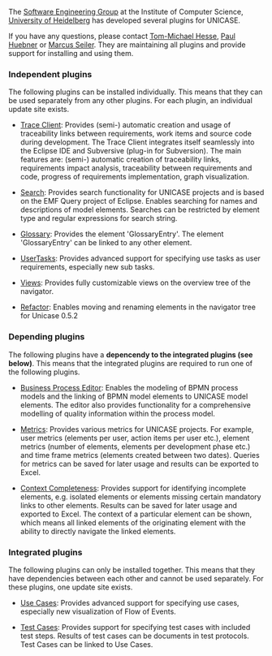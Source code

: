 The [Software Engineering Group](http://se.ifi.uni-heidelberg.de/) at the Institute of Computer Science, [University of Heidelberg](http://www.uni-heidelberg.de) has developed several plugins for UNICASE.

If you have any questions, please contact [Tom-Michael Hesse](http://se.ifi.uni-heidelberg.de/people/tom_michael_hesse.html),
[Paul Huebner](http://se.ifi.uni-heidelberg.de/people/paul_huebner.html)
or [Marcus Seiler](http://se.ifi.uni-heidelberg.de/people/marcus_seiler). They are maintaining all plugins and provide support for installing and using them.

### Independent plugins ###

The following plugins can be installed individually. This means that they can be used separately from any other plugins. For each plugin, an individual update site exists.

  * [Trace Client](TraceClient.md): Provides (semi-) automatic creation and usage of traceability links between requirements, work items and source code during development. The Trace Client integrates itself seamlessly into the Eclipse IDE and Subversive (plug-in for Subversion). The main features are: (semi-) automatic creation of traceability links, requirements impact analysis, traceability between requirements and code, progress of requirements implementation, graph visualization.

  * [Search](Search.md): Provides search functionality for UNICASE projects and is based on the EMF Query project of Eclipse. Enables searching for names and descriptions of model elements. Searches can be restricted by element type and regular expressions for search string.

  * [Glossary](Glossary.md): Provides the element 'GlossaryEntry'. The element 'GlossaryEntry' can be linked to any other element.

  * [UserTasks](UserTasks.md): Provides advanced support for specifying use tasks as user requirements, especially new sub tasks.

  * [Views](Views.md): Provides fully customizable views on the overview tree of the navigator.

  * [Refactor](Refactor.md): Enables moving and renaming elements in the navigator tree for Unicase 0.5.2

### Depending plugins ###

The following plugins have a **depencendy to the integrated plugins (see below)**. This means that the integrated plugins are required to run one of the following plugins.

  * [Business Process Editor](BusinessProcessEditor.md): Enables the modeling of BPMN process models and the linking of BPMN model elements to UNICASE model elements. The editor also provides functionality for a comprehensive modelling of quality information within the process model.

  * [Metrics](Metrics.md): Provides various metrics for UNICASE projects. For example, user metrics (elements per user, action items per user etc.), element metrics (number of elements, elements per development phase etc.) and time frame metrics (elements created between two dates). Queries for metrics can be saved for later usage and results can be exported to Excel.

  * [Context Completeness](ContextCompleteness.md): Provides support for identifying incomplete elements, e.g. isolated elements or elements missing certain mandatory links to other elements. Results can be saved for later usage and exported to Excel. The context of a particular element can be shown, which means all linked elements of the originating element with the ability to directly navigate the linked elements.

### Integrated plugins ###

The following plugins can only be installed together. This means that they have dependencies between each other and cannot be used separately. For these plugins, one update site exists.

  * [Use Cases](UseCases.md): Provides advanced support for specifying use cases, especially new visualization of Flow of Events.

  * [Test Cases](TestCases.md): Provides support for specifying test cases with included test steps. Results of test cases can be documents in test protocols. Test Cases can be linked to Use Cases.